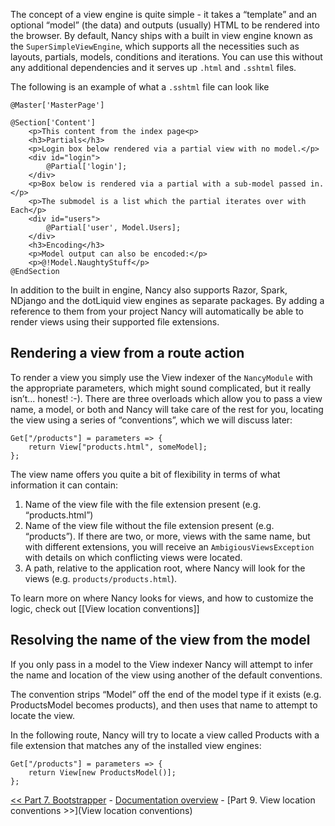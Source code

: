 The concept of a view engine is quite simple - it takes a “template” and an optional “model” (the data) and outputs (usually) HTML to be rendered into the browser. By default, Nancy ships with a built in view engine known as the `SuperSimpleViewEngine`, which supports all the necessities such as layouts, partials, models, conditions and iterations. You can use this without any additional dependencies and it serves up `.html` and `.sshtml` files.

The following is an example of what a `.sshtml` file can look like

    @Master['MasterPage']
    
    @Section['Content']
        <p>This content from the index page<p>
        <h3>Partials</h3>
        <p>Login box below rendered via a partial view with no model.</p>
        <div id="login">
            @Partial['login'];
        </div>
        <p>Box below is rendered via a partial with a sub-model passed in.</p>
        <p>The submodel is a list which the partial iterates over with Each</p>
        <div id="users">
            @Partial['user', Model.Users];
        </div>
        <h3>Encoding</h3>
        <p>Model output can also be encoded:</p>
        <p>@!Model.NaughtyStuff</p>
    @EndSection

In addition to the built in engine, Nancy also supports Razor, Spark, NDjango and the dotLiquid view engines as separate packages. By adding a reference to them from your project Nancy will automatically be able to render views using their supported file extensions.

## Rendering a view from a route action

To render a view you simply use the View indexer of the `NancyModule` with the appropriate parameters, which might sound complicated, but it really isn’t... honest! :-). There are three overloads which allow you to pass a view name, a model, or both and Nancy will take care of the rest for you, locating the view using a series of “conventions”, which we will discuss later:

    Get["/products"] = parameters => {
        return View["products.html", someModel];
    };

The view name offers you quite a bit of flexibility in terms of what information it can contain: 

1. Name of the view file with the file extension present (e.g. “products.html”)
2. Name of the view file without the file extension present (e.g. “products”). If there are two, or more, views with the same name, but with different extensions, you will receive an `AmbigiousViewsException` with details on which conflicting views were located.
3. A path, relative to the application root, where Nancy will look for the views (e.g. `products/products.html`). 

To learn more on where Nancy looks for views, and how to customize the logic, check out [[View location conventions]]

## Resolving the name of the view from the model

If you only pass in a model to the View indexer Nancy will attempt to infer the name and location of the view using another of the default conventions.

The convention strips “Model” off the end of the model type if it exists (e.g. ProductsModel becomes products), and then uses that name to attempt to locate the view. 

In the following route, Nancy will try to locate a view called Products with a file extension that matches any of the installed view engines:

    Get["/products"] = parameters => {
        return View[new ProductsModel()];
    };

[<< Part 7. Bootstrapper](Bootstrapper) - [Documentation overview](Documentation) - [Part 9. View location conventions >>](View location conventions)